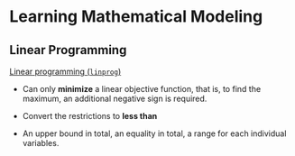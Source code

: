 # Learning Mathematical Modeling

## Linear Programming

[Linear programming (`linprog`)](https://docs.scipy.org/doc/scipy/reference/tutorial/optimize.html#linear-programming-linprog)

- Can only **minimize** a linear objective function, that is, to find the maximum, an additional negative sign is
  required.

- Convert the restrictions to **less than**

- An upper bound in total, an equality in total, a range for each individual variables.
